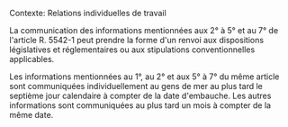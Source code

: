 Contexte: Relations individuelles de travail

La communication des informations mentionnées aux 2° à 5° et au 7° de l'article R. 5542-1 peut prendre la forme d'un renvoi aux dispositions législatives et réglementaires ou aux stipulations conventionnelles applicables.

Les informations mentionnées au 1°, au 2° et aux 5° à 7° du même article sont communiquées individuellement au gens de mer au plus tard le septième jour calendaire à compter de la date d'embauche. Les autres informations sont communiquées au plus tard un mois à compter de la même date.